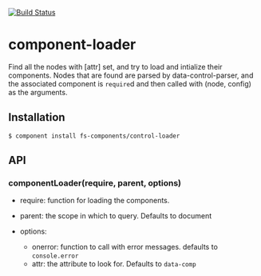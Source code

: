 
[![Build Status](https://travis-ci.org/jabapyth/component-loader.png?branch=master)](https://travis-ci.org/jabapyth/component-loader)

# component-loader

 Find all the nodes with [attr] set, and try to load and intialize their
 components. Nodes that are found are parsed by data-control-parser, and the
 associated component is `require`d and then called with (node, config) as
 the arguments.

## Installation

    $ component install fs-components/control-loader

## API

### componentLoader(require, parent, options)

- require: function for loading the components.
- parent: the scope in which to query. Defaults to document
- options:

  -  onerror: function to call with error messages. defaults to `console.error`
  -  attr:    the attribute to look for. Defaults to `data-comp`

   

